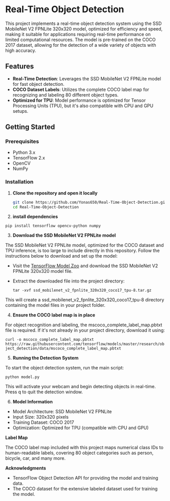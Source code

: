 # Real-Time Object Detection

This project implements a real-time object detection system using the SSD MobileNet V2 FPNLite 320x320 model, optimized for efficiency and speed, making it suitable for applications requiring real-time performance on limited computational resources. The model is pre-trained on the COCO 2017 dataset, allowing for the detection of a wide variety of objects with high accuracy.

## Features

- **Real-Time Detection**: Leverages the SSD MobileNet V2 FPNLite model for fast object detection.
- **COCO Dataset Labels**: Utilizes the complete COCO label map for recognizing and labeling 80 different object types.
- **Optimized for TPU**: Model performance is optimized for Tensor Processing Units (TPU), but it's also compatible with CPU and GPU setups.

## Getting Started

### Prerequisites

- Python 3.x
- TensorFlow 2.x
- OpenCV
- NumPy

### Installation

1. **Clone the repository and open it locally**

   ```sh
   git clone https://github.com/Yonas650/Real-Time-Object-Detection.git
   cd Real-Time-Object-Detection

2. **install dependencies**

```pip install tensorflow opencv-python numpy```

3. **Download the SSD MobileNet V2 FPNLite model**

The SSD MobileNet V2 FPNLite model, optimized for the COCO dataset and TPU inference, is too large to include directly in this repository. Follow the instructions below to download and set up the model:

- Visit the [TensorFlow Model Zoo](https://github.com/tensorflow/models/blob/master/research/object_detection/g3doc/tf2_detection_zoo.md) and download the SSD MobileNet V2 FPNLite 320x320 model file.

- Extract the downloaded file into the project directory:

  ```tar -xvf ssd_mobilenet_v2_fpnlite_320x320_coco17_tpu-8.tar.gz```

This will create a ssd_mobilenet_v2_fpnlite_320x320_coco17_tpu-8 directory containing the model files in your project folder.

4. **Ensure the COCO label map is in place**

For object recognition and labeling, the mscoco_complete_label_map.pbtxt file is required. If it's not already in your project directory, download it using:

 ``` curl -o mscoco_complete_label_map.pbtxt https://raw.githubusercontent.com/tensorflow/models/master/research/object_detection/data/mscoco_complete_label_map.pbtxt ```

5. **Running the Detection System**

To start the object detection system, run the main script:

```python model.py```

This will activate your webcam and begin detecting objects in real-time. Press q to quit the detection window.

6. **Model Information**

- Model Architecture: SSD MobileNet V2 FPNLite
- Input Size: 320x320 pixels
- Training Dataset: COCO 2017
- Optimization: Optimized for TPU (compatible with CPU and GPU)

**Label Map**

The COCO label map included with this project maps numerical class IDs to human-readable labels, covering 80 object categories such as person, bicycle, car, and many more.

**Acknowledgments**
- TensorFlow Object Detection API for providing the model and training data.
- The COCO dataset for the extensive labeled dataset used for training the model.